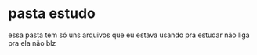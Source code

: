 # pasta estudo

essa pasta tem só uns arquivos que eu estava usando pra estudar não liga pra ela não blz
